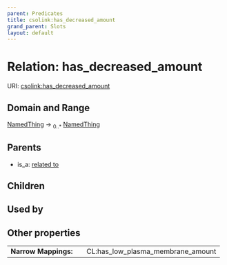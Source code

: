 ```yaml
---
parent: Predicates
title: csolink:has_decreased_amount
grand_parent: Slots
layout: default
---
```


# Relation: has_decreased_amount




URI: [csolink:has_decreased_amount](https://w3id.org/csolink/vocab/has_decreased_amount)

## Domain and Range

[NamedThing](NamedThing.md) ->  <sub>0..*</sub> [NamedThing](NamedThing.md)

## Parents

 *  is_a: [related to](related_to.md)

## Children


## Used by


## Other properties

|  |  |  |
| --- | --- | --- |
| **Narrow Mappings:** | | CL:has_low_plasma_membrane_amount |

